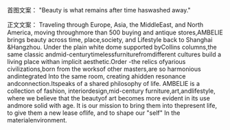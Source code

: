 首图文案：
"Beauty is what remains after time haswashed away."

正文文案：
Traveling through Europe, Asia, the MiddleEast, and North America, moving throughmore than 500 buying and antique stores,AMBELIE brings beauty across time, place,society, and Lifestyle back to Shanghai &Hangzhou.
Under the plain white dome supported byCollins columns,the same classic andmid-centurytimelessfurniturefromdifferent cultures build a living place withan implicit aesthetic.Order -the relics ofyarious civilizations,born from the worksof other masters,are so harmonious andintegrated Into the same room, creating ahidden resonance andconnection.Itspeaks of a shared philosophy of life.
AMBELIE is a collection of fashion, interiordesign,mid-century furniture,art,andlifestyle, where we believe that the beautyof art becomes more evident in its use andmore solid with age.
It is our mission to bring them into thepresent life, to give them a new lease oflife, and to shape our "self" In the materialenvironment.